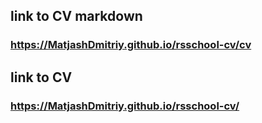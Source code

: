 ## link to CV markdown
### https://MatjashDmitriy.github.io/rsschool-cv/cv

## link to CV
### https://MatjashDmitriy.github.io/rsschool-cv/
